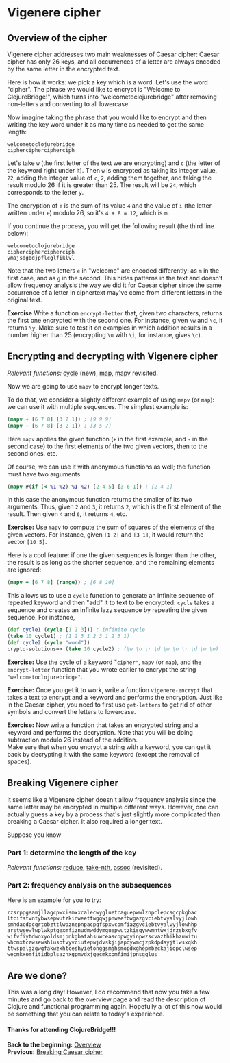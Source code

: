 # Vigenere cipher

## Overview of the cipher
Vigenere cipher addresses two main weaknesses of Caesar cipher: Caesar cipher has only 26 keys, and all occurrences of a letter are always encoded by the same letter in the encrypted text. 

Here is how it works: we pick a key which is a word. Let's use the word "cipher". The phrase we would like to encrypt is "Welcome to ClojureBridge!", which turns into "welcometoclojurebridge" after removing non-letters and converting to all lowercase. 

Now imagine taking the phrase that you would like to encrypt and then writing the key word under it as many time as needed to get the same length:
```
welcometoclojurebridge
cipherciphercipherciph
```
Let's take `w` (the first letter of the text we are encrypting) and `c` (the letter of the keyword right under it). Then `w` is encrypted as taking its integer value, `22`, adding the integer value of `c`, `2`, adding them together, and taking the result modulo 26 if it is greater than 25. The result will be `24`, which corresponds to the letter `y`. 

The encryption of `e` is the sum of its value `4` and the value of `i` (the letter written under `e`) modulo 26, so it's `4 + 8 = 12`, which is `m`. 

If you continue the process, you will get the following result (the third line below):
```
welcometoclojurebridge
cipherciphercipherciph
ymajsdgbdjpflcglfiklvl 
```
Note that the two letters `e` in "welcome" are encoded differently: as `m` in the first case, and as `g` in the second. This hides patterns in the text and doesn't allow frequency analysis the way we did it for Caesar cipher since the same occurrence of a letter in ciphertext may've come from different letters in the original text. 

**Exercise** Write a function `encrypt-letter` that, given two characters, returns the first one encrypted with the second one. For instance, given `\w` and `\c`, it returns `\y`. Make sure to test it on examples in which addition results in a number higher than 25 (encrypting `\u` with `\i`, for instance, gives `\c`). 

## Encrypting and decrypting with Vigenere cipher
*Relevant functions:* [cycle](https://clojuredocs.org/clojure.core/cycle) (new), [map](https://clojuredocs.org/clojure.core/map), [mapv](https://clojuredocs.org/clojure.core/mapv) revisited. 

Now we are going to use `mapv` to encrypt longer texts. 

To do that, we consider a slightly different example of using `mapv` (or `map`): we can use it with multiple sequences. The simplest example is:
```clojure
(mapv + [6 7 8] [3 2 1]) ; [9 9 9]
(mapv - [6 7 8] [3 2 1]) ; [3 5 7]
```
Here `mapv` applies the given function (`+` in the first example, and `-` in the second case) to the first elements of the two given vectors, then to the second ones, etc. 

Of course, we can use it with anonymous functions as well; the function must have two arguments:
```clojure
(mapv #(if (< %1 %2) %1 %2) [2 4 5] [3 6 1]) ; [2 4 1]
```
In this case the anonymous function returns the smaller of its two arguments. Thus, given `2` and `3`, it returns `2`, which is the first element of the result. Then given `4` and `6`, it returns `4`, etc.

**Exercise:** Use `mapv` to compute the sum of squares of the elements of the given vectors. For instance, given `[1 2]` and `[3 1]`, it would return the vector `[10 5]`. 

Here is a cool feature: if one the given sequences is longer than the other, the result is as long as the shorter sequence, and the remaining elements are ignored:
```clojure
(mapv + [6 7 8] (range)) ; [6 8 10]
```
This allows us to use a `cycle` function to generate an infinite sequence of repeated keyword and then "add" it to text to be encrypted. `cycle` takes a sequence and creates an infinite lazy sequence by repeating the given sequence. For instance,  
```clojure
(def cycle1 (cycle [1 2 3])) ; infinite cycle
(take 10 cycle1) ; (1 2 3 1 2 3 1 2 3 1)
(def cycle2 (cycle "word")) 
crypto-solutions=> (take 10 cycle2) ; (\w \o \r \d \w \o \r \d \w \o)
```

**Exercise:** Use the cycle of a keyword "`cipher"`, `mapv` (or `map`), and the `encrypt-letter` function that you wrote earlier to encrypt the string `"welcometoclojurebridge"`. 

**Exercise:** Once you get it to work, write a function `vigenere-encrypt` that takes a text to encrypt and a keyword and performs the encryption. Just like in the Caesar cipher, you need to first use `get-letters` to get rid of other symbols and convert the letters to lowercase. 

**Exercise:** Now write a function that takes an encrypted string and a keyword and performs the decryption. Note that you will be doing subtraction modulo 26 instead of the addition. 
<br />
Make sure that when you encrypt a string with a keyword, you can get it back by decrypting it with the same keyword (except the removal of spaces). 

## Breaking Vigenere cipher
It seems like a Vigenere cipher doesn't allow frequency analysis since the same letter may be encrypted in multiple different ways. However, one can actually guess a key by a process that's just slightly more complicated than breaking a Caesar cipher. It also required a longer text. 

Suppose you know 

### Part 1: determine the length of the key

*Relevant functions:* [reduce](https://clojuredocs.org/clojure.core/reduce), [take-nth](https://clojuredocs.org/clojure.core/take-nth), [assoc](https://clojuredocs.org/clojure.core/assoc) (revisited). 

### Part 2: frequency analysis on the subsequences

Here is an example for you to try:
```
rzsrppgeamjllagcpwxismxxcalecwygluetcaguepwwlznpclepcsgcpkgbac
ltcifstvntybwsepwutzkinweettwgqwjpnweefbwgazgvciebtvyalvyjlowh
smhdacdpcqrtobzttlwpznepnpacpqfspxwcomfiazgvciebtvyalvyjlowhhp
arstwsewlwplwkptgexmfiznudmwddymguepwutzkisqywwmntwxjdrzsbxqfv
wifvfiytdwoxyoldsmjpnkgbatahsuwceascopwgyinpwzscvazthikhzuwitu
whcmxtczwsewshlusotvyvciutepwjdvskjijapqywmcjzpkdpdayjtlwsxqkh
ttwspalgzgwgfakwzxhtceshyietonggsmjhsmopdxghepmbzckajiopclwsep
wecmkxomfitidbplsaznxgpmvdxjqecmkxomfimijpnsgqlus
```

## Are we done? 
This was a long day! However, I do recommend that now you take a few minutes and go back to the overview page and read the description of Clojure and functional programming again. Hopefully a lot of this now would be something that you can relate to today's experience. 

#### Thanks for attending ClojureBridge!!! 

**Back to the beginning:** [Overview](track2-functional-overview.md)
<br />
**Previous:** [Breaking Caesar cipher](track2-frequency.md)